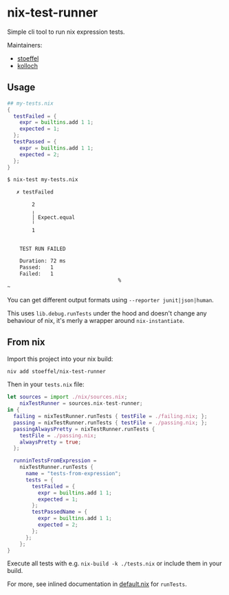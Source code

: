 nix-test-runner
===============

Simple cli tool to run nix expression tests.

Maintainers:

* [stoeffel](https://github.com/stoeffel)
* [kolloch](https://github.com/kolloch)

## Usage

```nix
## my-tests.nix
{
  testFailed = {
    expr = builtins.add 1 1;
    expected = 1;
  };
  testPassed = {
    expr = builtins.add 1 1;
    expected = 2;
  };
}

```

```bash
$ nix-test my-tests.nix

   ✗ testFailed

        2
        ╷
        │ Expect.equal
        ╵
        1


    TEST RUN FAILED

    Duration: 72 ms
    Passed:   1
    Failed:   1
                                    %
~

```

You can get different output formats using `--reporter junit|json|human`.

This uses `lib.debug.runTests` under the hood and doesn't change any behaviour of nix, it's merly a wrapper around `nix-instantiate`.

## From nix

Import this project into your nix build:

```bash
niv add stoeffel/nix-test-runner
```

Then in your `tests.nix` file:

```nix
let sources = import ./nix/sources.nix;
    nixTestRunner = sources.nix-test-runner;
in {
  failing = nixTestRunner.runTests { testFile = ./failing.nix; };
  passing = nixTestRunner.runTests { testFile = ./passing.nix; };
  passingAlwaysPretty = nixTestRunner.runTests {
    testFile = ./passing.nix;
    alwaysPretty = true;
  };

  runninTestsFromExpression =
    nixTestRunner.runTests {
      name = "tests-from-expression";
      tests = {
        testFailed = {
          expr = builtins.add 1 1;
          expected = 1;
        };
        testPassedName = {
          expr = builtins.add 1 1;
          expected = 2;
        };
      };
    };
}
```

Execute all tests with e.g. `nix-build -k ./tests.nix` or include them in your
build.

For more, see inlined documentation in [default.nix](./default.nix) for
`runTests`.